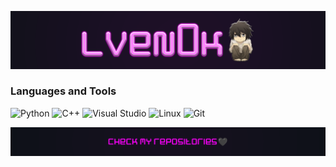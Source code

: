 [![Header](https://github.com/justlven0k/justlven0k/blob/master/assets/header.png)](https://github.com/justlven0k)

### Languages and Tools
![Python](https://img.shields.io/badge/-Python%F0%9F%92%9B-0b0a0c?style=for-the-badge&logo=python&logoColor=dfe722)
![C++](https://img.shields.io/badge/-C++%F0%9F%92%9A-0b0a0c?style=for-the-badge&logo=python&logoColor=44d62d)
![Visual Studio](https://img.shields.io/badge/-Visual%20Studio%F0%9F%92%9C-0b0a0c?style=for-the-badge&logo=visualstudio&logoColor=8f00ff)
![Linux](https://img.shields.io/badge/-Linux%F0%9F%92%93-0b0a0c?style=for-the-badge&logo=linux&logoColor=e81224)
![Git](https://img.shields.io/badge/-Git%F0%9F%92%99-0b0a0c?style=for-the-badge&logo=git&logoColor=006fc7)

[![Footer](https://github.com/justlven0k/justlven0k/blob/master/assets/footer.png)](https://github.com/justlven0k?tab=repositories)